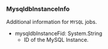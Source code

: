 ### MysqldbInstanceInfo
Additional information for `MYSQL` jobs.

- mysqldbInstanceFid: System.String
  - ID of the MySQL Instance.
